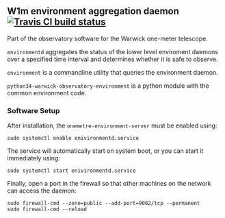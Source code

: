 ## W1m environment aggregation daemon [![Travis CI build status](https://travis-ci.org/warwick-one-metre/environmentd.svg?branch=master)](https://travis-ci.org/warwick-one-metre/environmentd)

Part of the observatory software for the Warwick one-meter telescope.

`environmentd` aggregates the status of the lower level enviroment daemons over a specified time interval and determines whether it is safe to observe.

`environment` is a commandline utility that queries the environment daemon.

`python34-warwick-observatory-environment` is a python module with the common environment code.

### Software Setup

After installation, the `onemetre-environment-server` must be enabled using:
```
sudo systemctl enable enivironmentd.service
```

The service will automatically start on system boot, or you can start it immediately using:
```
sudo systemctl start enivironmentd.service
```

Finally, open a port in the firewall so that other machines on the network can access the daemon:
```
sudo firewall-cmd --zone=public --add-port=9002/tcp --permanent
sudo firewall-cmd --reload
```
